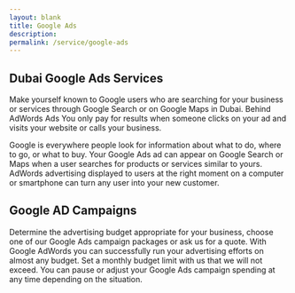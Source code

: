 ```yaml
---
layout: blank
title: Google Ads
description: 
permalink: /service/google-ads
---
```


## Dubai Google Ads Services

Make yourself known to Google users who are searching for your business or services through Google Search or on Google Maps in Dubai. Behind AdWords Ads You only pay for results when someone clicks on your ad and visits your website or calls your business.

Google is everywhere people look for information about what to do, where to go, or what to buy. Your Google Ads ad can appear on Google Search or Maps when a user searches for products or services similar to yours. AdWords advertising displayed to users at the right moment on a computer or smartphone can turn any user into your new customer.

## Google AD Campaigns

Determine the advertising budget appropriate for your business, choose one of our Google Ads campaign packages or ask us for a quote. With Google AdWords you can successfully run your advertising efforts on almost any budget. Set a monthly budget limit with us that we will not exceed. You can pause or adjust your Google Ads campaign spending at any time depending on the situation.